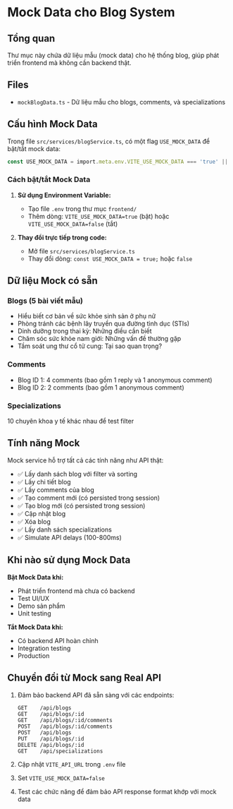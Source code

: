 # Mock Data cho Blog System

## Tổng quan

Thư mục này chứa dữ liệu mẫu (mock data) cho hệ thống blog, giúp phát triển frontend mà không cần backend thật.

## Files

- `mockBlogData.ts` - Dữ liệu mẫu cho blogs, comments, và specializations

## Cấu hình Mock Data

Trong file `src/services/blogService.ts`, có một flag `USE_MOCK_DATA` để bật/tắt mock data:

```typescript
const USE_MOCK_DATA = import.meta.env.VITE_USE_MOCK_DATA === 'true' || true;
```

### Cách bật/tắt Mock Data

1. **Sử dụng Environment Variable:**
   - Tạo file `.env` trong thư mục `frontend/`
   - Thêm dòng: `VITE_USE_MOCK_DATA=true` (bật) hoặc `VITE_USE_MOCK_DATA=false` (tắt)

2. **Thay đổi trực tiếp trong code:**
   - Mở file `src/services/blogService.ts`
   - Thay đổi dòng: `const USE_MOCK_DATA = true;` hoặc `false`

## Dữ liệu Mock có sẵn

### Blogs (5 bài viết mẫu)
- Hiểu biết cơ bản về sức khỏe sinh sản ở phụ nữ
- Phòng tránh các bệnh lây truyền qua đường tình dục (STIs)
- Dinh dưỡng trong thai kỳ: Những điều cần biết
- Chăm sóc sức khỏe nam giới: Những vấn đề thường gặp
- Tầm soát ung thư cổ tử cung: Tại sao quan trọng?

### Comments
- Blog ID 1: 4 comments (bao gồm 1 reply và 1 anonymous comment)
- Blog ID 2: 2 comments (bao gồm 1 anonymous comment)

### Specializations
10 chuyên khoa y tế khác nhau để test filter

## Tính năng Mock

Mock service hỗ trợ tất cả các tính năng như API thật:

- ✅ Lấy danh sách blog với filter và sorting
- ✅ Lấy chi tiết blog
- ✅ Lấy comments của blog
- ✅ Tạo comment mới (có persisted trong session)
- ✅ Tạo blog mới (có persisted trong session)
- ✅ Cập nhật blog
- ✅ Xóa blog
- ✅ Lấy danh sách specializations
- ✅ Simulate API delays (100-800ms)

## Khi nào sử dụng Mock Data

**Bật Mock Data khi:**
- Phát triển frontend mà chưa có backend
- Test UI/UX
- Demo sản phẩm
- Unit testing

**Tắt Mock Data khi:**
- Có backend API hoàn chỉnh
- Integration testing
- Production

## Chuyển đổi từ Mock sang Real API

1. Đảm bảo backend API đã sẵn sàng với các endpoints:
   ```
   GET    /api/blogs
   GET    /api/blogs/:id
   GET    /api/blogs/:id/comments
   POST   /api/blogs/:id/comments
   POST   /api/blogs
   PUT    /api/blogs/:id
   DELETE /api/blogs/:id
   GET    /api/specializations
   ```

2. Cập nhật `VITE_API_URL` trong `.env` file

3. Set `VITE_USE_MOCK_DATA=false`

4. Test các chức năng để đảm bảo API response format khớp với mock data